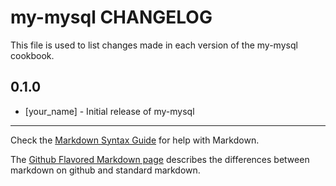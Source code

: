 my-mysql CHANGELOG
==================

This file is used to list changes made in each version of the my-mysql cookbook.

0.1.0
-----
- [your_name] - Initial release of my-mysql

- - -
Check the [Markdown Syntax Guide](http://daringfireball.net/projects/markdown/syntax) for help with Markdown.

The [Github Flavored Markdown page](http://github.github.com/github-flavored-markdown/) describes the differences between markdown on github and standard markdown.
